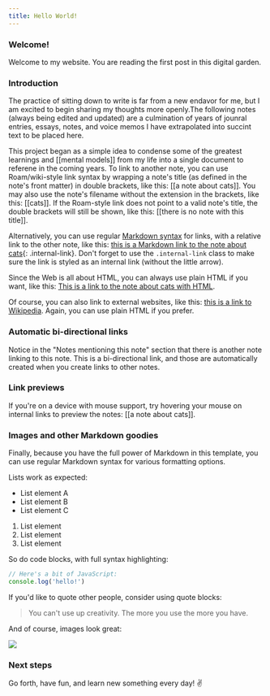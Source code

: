 ```yaml
---
title: Hello World!
---
```


### Welcome!

Welcome to my website. You are reading the first post in this digital garden.

### Introduction

The practice of sitting down to write is far from a new endavor for me, but I am excited to begin sharing my thoughts more openly.The following notes (always being edited and updated) are a culmination of years of jounral entries, essays, notes, and voice memos I have extrapolated into succint text to be placed here.

This project began as a simple idea to condense some of the greatest learnings and [[mental models]] from my life into a single document to referene in the coming years. 
To link to another note, you can use Roam/wiki-style link syntax by wrapping a note's title (as defined in the note's front matter) in double brackets, like this: [[a note about cats]]. You may also use the note's filename without the extension in the brackets, like this: [[cats]]. If the Roam-style link does not point to a valid note's title, the double brackets will still be shown, like this: [[there is no note with this title]].

Alternatively, you can use regular [Markdown syntax](https://www.markdownguide.org/getting-started/) for links, with a relative link to the other note, like this: [this is a Markdown link to the note about cats](/cats){: .internal-link}. Don't forget to use the `.internal-link` class to make sure the link is styled as an internal link (without the little arrow).

Since the Web is all about HTML, you can always use plain HTML if you want, like this: <a class="internal-link" href="/cats">This is a link to the note about cats with HTML</a>.

Of course, you can also link to external websites, like this: [this is a link to Wikipedia](https://wikipedia.org/). Again, you can use plain HTML if you prefer.

### Automatic bi-directional links

Notice in the "Notes mentioning this note" section that there is another note linking to this note. This is a bi-directional link, and those are automatically created when you create links to other notes.

### Link previews

If you're on a device with mouse support, try hovering your mouse on internal links to preview the notes: [[a note about cats]].

### Images and other Markdown goodies

Finally, because you have the full power of Markdown in this template, you can use regular Markdown syntax for various formatting options.

Lists work as expected:

- List element A
- List element B
- List element C

1. List element
2. List element
3. List element

So do code blocks, with full syntax highlighting:

```js
// Here's a bit of JavaScript:
console.log('hello!')
```

If you'd like to quote other people, consider using quote blocks:

> You can't use up creativity. The more you use the more you have.

And of course, images look great:

<img src="/assets/image.jpg"/>

### Next steps


Go forth, have fun, and learn new something every day! ✌️
